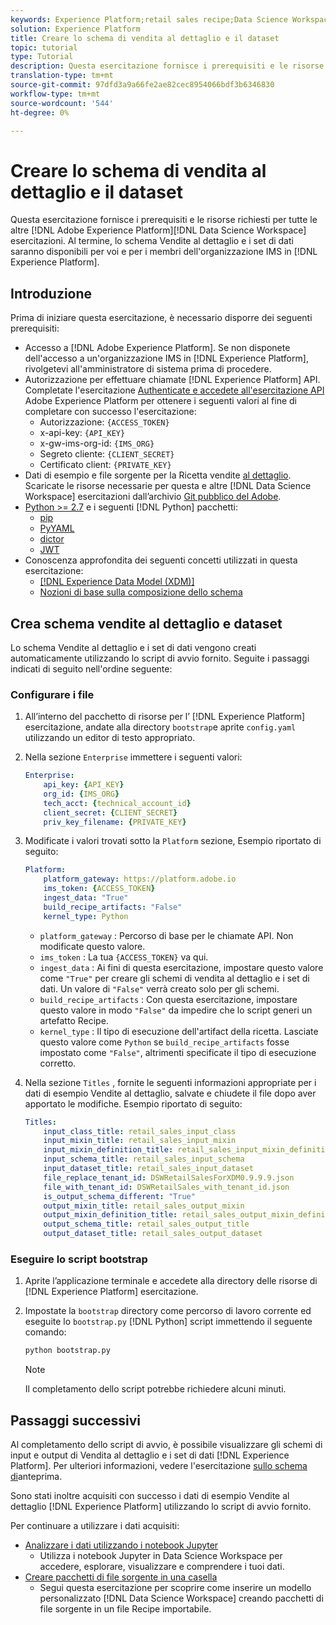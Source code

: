 ```yaml
---
keywords: Experience Platform;retail sales recipe;Data Science Workspace;popular topics;recipes
solution: Experience Platform
title: Creare lo schema di vendita al dettaglio e il dataset
topic: tutorial
type: Tutorial
description: Questa esercitazione fornisce i prerequisiti e le risorse richiesti per tutte le altre esercitazioni di Adobe Experience Platform Data Science Workspace. Al termine, lo schema Vendite al dettaglio e i set di dati saranno disponibili per voi e per i membri dell'organizzazione IMS  Experience Platform.
translation-type: tm+mt
source-git-commit: 97dfd3a9a66fe2ae82cec8954066bdf3b6346830
workflow-type: tm+mt
source-wordcount: '544'
ht-degree: 0%

---
```



# Creare lo schema di vendita al dettaglio e il dataset

Questa esercitazione fornisce i prerequisiti e le risorse richiesti per tutte le altre [!DNL Adobe Experience Platform][!DNL Data Science Workspace] esercitazioni. Al termine, lo schema Vendite al dettaglio e i set di dati saranno disponibili per voi e per i membri dell&#39;organizzazione IMS in [!DNL Experience Platform].

## Introduzione

Prima di iniziare questa esercitazione, è necessario disporre dei seguenti prerequisiti:
- Accesso a [!DNL Adobe Experience Platform]. Se non disponete dell&#39;accesso a un&#39;organizzazione IMS in [!DNL Experience Platform], rivolgetevi all&#39;amministratore di sistema prima di procedere.
- Autorizzazione per effettuare chiamate [!DNL Experience Platform] API. Completate l&#39;esercitazione [Authenticate e accedete all&#39;esercitazione API](../../tutorials/authentication.md) Adobe Experience Platform per ottenere i seguenti valori al fine di completare con successo l&#39;esercitazione:
   - Autorizzazione: `{ACCESS_TOKEN}`
   - x-api-key: `{API_KEY}`
   - x-gw-ims-org-id: `{IMS_ORG}`
   - Segreto cliente: `{CLIENT_SECRET}`
   - Certificato client: `{PRIVATE_KEY}`
- Dati di esempio e file sorgente per la Ricetta vendite [al dettaglio](../pre-built-recipes/retail-sales.md). Scaricate le risorse necessarie per questa e altre [!DNL Data Science Workspace] esercitazioni dall’archivio [Git pubblico del Adobe](https://github.com/adobe/experience-platform-dsw-reference/).
- [Python >= 2.7](https://www.python.org/downloads/) e i seguenti [!DNL Python] pacchetti:
   - [pip](https://pypi.org/project/pip/)
   - [PyYAML](https://pyyaml.org/)
   - [dictor](https://pypi.org/project/dictor/)
   - [JWT](https://pypi.org/project/jwt/)
- Conoscenza approfondita dei seguenti concetti utilizzati in questa esercitazione:
   - [[!DNL Experience Data Model (XDM)]](../../xdm/home.md)
   - [Nozioni di base sulla composizione dello schema](../../xdm/schema/field-dictionary.md)

## Crea schema vendite al dettaglio e dataset

Lo schema Vendite al dettaglio e i set di dati vengono creati automaticamente utilizzando lo script di avvio fornito. Seguite i passaggi indicati di seguito nell&#39;ordine seguente:

### Configurare i file

1. All’interno del pacchetto di risorse per l’ [!DNL Experience Platform] esercitazione, andate alla directory `bootstrap`e aprite `config.yaml` utilizzando un editor di testo appropriato.
2. Nella sezione `Enterprise` immettere i seguenti valori:

   ```yaml
   Enterprise:
       api_key: {API_KEY}
       org_id: {IMS_ORG}
       tech_acct: {technical_account_id}
       client_secret: {CLIENT_SECRET}
       priv_key_filename: {PRIVATE_KEY}
   ```

3. Modificate i valori trovati sotto la `Platform` sezione, Esempio riportato di seguito:

   ```yaml
   Platform:
       platform_gateway: https://platform.adobe.io
       ims_token: {ACCESS_TOKEN}
       ingest_data: "True"
       build_recipe_artifacts: "False"
       kernel_type: Python
   ```

   - `platform_gateway` : Percorso di base per le chiamate API. Non modificate questo valore.
   - `ims_token` : La tua `{ACCESS_TOKEN}` va qui.
   - `ingest_data` : Ai fini di questa esercitazione, impostare questo valore come `"True"` per creare gli schemi di vendita al dettaglio e i set di dati. Un valore di `"False"` verrà creato solo per gli schemi.
   - `build_recipe_artifacts` : Con questa esercitazione, impostare questo valore in modo `"False"` da impedire che lo script generi un artefatto Recipe.
   - `kernel_type` : Il tipo di esecuzione dell&#39;artifact della ricetta. Lasciate questo valore come `Python` se `build_recipe_artifacts` fosse impostato come `"False"`, altrimenti specificate il tipo di esecuzione corretto.

4. Nella sezione `Titles` , fornite le seguenti informazioni appropriate per i dati di esempio Vendite al dettaglio, salvate e chiudete il file dopo aver apportato le modifiche. Esempio riportato di seguito:

   ```yaml
   Titles:
       input_class_title: retail_sales_input_class
       input_mixin_title: retail_sales_input_mixin
       input_mixin_definition_title: retail_sales_input_mixin_definition
       input_schema_title: retail_sales_input_schema
       input_dataset_title: retail_sales_input_dataset
       file_replace_tenant_id: DSWRetailSalesForXDM0.9.9.9.json
       file_with_tenant_id: DSWRetailSales_with_tenant_id.json
       is_output_schema_different: "True"
       output_mixin_title: retail_sales_output_mixin
       output_mixin_definition_title: retail_sales_output_mixin_definition
       output_schema_title: retail_sales_output_title
       output_dataset_title: retail_sales_output_dataset
   ```

### Eseguire lo script bootstrap

1. Aprite l’applicazione terminale e accedete alla directory delle risorse di [!DNL Experience Platform] esercitazione.
2. Impostate la `bootstrap` directory come percorso di lavoro corrente ed eseguite lo `bootstrap.py` [!DNL Python] script immettendo il seguente comando:

   ```bash
   python bootstrap.py
   ```

   >[!NOTE]
   >
   >Il completamento dello script potrebbe richiedere alcuni minuti.

## Passaggi successivi

Al completamento dello script di avvio, è possibile visualizzare gli schemi di input e output di Vendita al dettaglio e i set di dati [!DNL Experience Platform]. Per ulteriori informazioni, vedere l&#39;esercitazione [sullo schema di](./preview-schema-data.md)anteprima.

Sono stati inoltre acquisiti con successo i dati di esempio Vendite al dettaglio [!DNL Experience Platform] utilizzando lo script di avvio fornito.

Per continuare a utilizzare i dati acquisiti:
- [Analizzare i dati utilizzando i notebook Jupyter](../jupyterlab/analyze-your-data.md)
   - Utilizza i notebook Jupyter in Data Science Workspace per accedere, esplorare, visualizzare e comprendere i tuoi dati.
- [Creare pacchetti di file sorgente in una casella](./package-source-files-recipe.md)
   - Segui questa esercitazione per scoprire come inserire un modello personalizzato [!DNL Data Science Workspace] creando pacchetti di file sorgente in un file Recipe importabile.